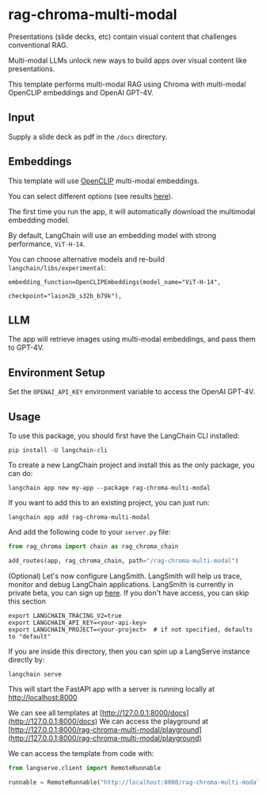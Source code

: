 
# rag-chroma-multi-modal

Presentations (slide decks, etc) contain visual content that challenges conventional RAG.

Multi-modal LLMs unlock new ways to build apps over visual content like presentations.
 
This template performs multi-modal RAG using Chroma with multi-modal OpenCLIP embeddings and OpenAI GPT-4V.

## Input

Supply a slide deck as pdf in the `/docs` directory. 

## Embeddings

This template will use [OpenCLIP](https://github.com/mlfoundations/open_clip) multi-modal embeddings.

You can select different options (see results [here](https://github.com/mlfoundations/open_clip/blob/main/docs/openclip_results.csv)).

The first time you run the app, it will automatically download the multimodal embedding model.

By default, LangChain will use an embedding model with strong performance, `ViT-H-14`.

You can choose alternative models and re-build `langchain/libs/experimental`:
```
embedding_function=OpenCLIPEmbeddings(model_name="ViT-H-14",
                                        checkpoint="laion2b_s32b_b79k"),
```

## LLM

The app will retrieve images using multi-modal embeddings, and pass them to GPT-4V.

## Environment Setup

Set the `OPENAI_API_KEY` environment variable to access the OpenAI GPT-4V.

## Usage

To use this package, you should first have the LangChain CLI installed:

```shell
pip install -U langchain-cli
```

To create a new LangChain project and install this as the only package, you can do:

```shell
langchain app new my-app --package rag-chroma-multi-modal
```

If you want to add this to an existing project, you can just run:

```shell
langchain app add rag-chroma-multi-modal
```

And add the following code to your `server.py` file:
```python
from rag_chroma import chain as rag_chroma_chain

add_routes(app, rag_chroma_chain, path="/rag-chroma-multi-modal")
```

(Optional) Let's now configure LangSmith. 
LangSmith will help us trace, monitor and debug LangChain applications. 
LangSmith is currently in private beta, you can sign up [here](https://smith.langchain.com/). 
If you don't have access, you can skip this section

```shell
export LANGCHAIN_TRACING_V2=true
export LANGCHAIN_API_KEY=<your-api-key>
export LANGCHAIN_PROJECT=<your-project>  # if not specified, defaults to "default"
```

If you are inside this directory, then you can spin up a LangServe instance directly by:

```shell
langchain serve
```

This will start the FastAPI app with a server is running locally at 
[http://localhost:8000](http://localhost:8000)

We can see all templates at [http://127.0.0.1:8000/docs](http://127.0.0.1:8000/docs)
We can access the playground at [http://127.0.0.1:8000/rag-chroma-multi-modal/playground](http://127.0.0.1:8000/rag-chroma-multi-modal/playground)  

We can access the template from code with:

```python
from langserve.client import RemoteRunnable

runnable = RemoteRunnable("http://localhost:8000/rag-chroma-multi-modal")
```